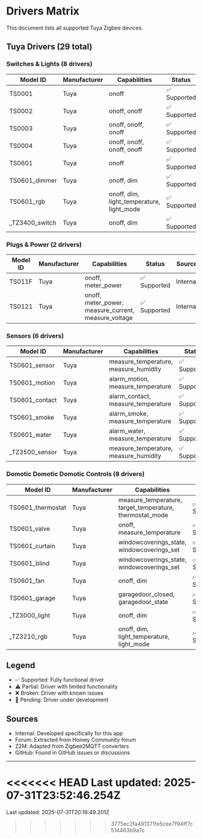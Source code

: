 # Drivers Matrix

This document lists all supported Tuya Zigbee devices.

## Tuya Drivers (29 total)

### Switches & Lights (8 drivers)
| Model ID | Manufacturer | Capabilities | Status | Source |
|----------|-------------|--------------|--------|--------|
| TS0001 | Tuya | onoff | ✅ Supported | Internal |
| TS0002 | Tuya | onoff, onoff | ✅ Supported | Internal |
| TS0003 | Tuya | onoff, onoff, onoff | ✅ Supported | Internal |
| TS0004 | Tuya | onoff, onoff, onoff, onoff | ✅ Supported | Internal |
| TS0601 | Tuya | onoff | ✅ Supported | Internal |
| TS0601_dimmer | Tuya | onoff, dim | ✅ Supported | Internal |
| TS0601_rgb | Tuya | onoff, dim, light_temperature, light_mode | ✅ Supported | Internal |
| _TZ3400_switch | Tuya | onoff, dim | ✅ Supported | Internal |

### Plugs & Power (2 drivers)
| Model ID | Manufacturer | Capabilities | Status | Source |
|----------|-------------|--------------|--------|--------|
| TS011F | Tuya | onoff, meter_power | ✅ Supported | Internal |
| TS0121 | Tuya | onoff, meter_power, measure_current, measure_voltage | ✅ Supported | Internal |

### Sensors (6 drivers)
| Model ID | Manufacturer | Capabilities | Status | Source |
|----------|-------------|--------------|--------|--------|
| TS0601_sensor | Tuya | measure_temperature, measure_humidity | ✅ Supported | Internal |
| TS0601_motion | Tuya | alarm_motion, measure_temperature | ✅ Supported | Internal |
| TS0601_contact | Tuya | alarm_contact, measure_temperature | ✅ Supported | Internal |
| TS0601_smoke | Tuya | alarm_smoke, measure_temperature | ✅ Supported | Internal |
| TS0601_water | Tuya | alarm_water, measure_temperature | ✅ Supported | Internal |
| _TZ3500_sensor | Tuya | measure_temperature, measure_humidity | ✅ Supported | Internal |

### Domotic Domotic Domotic Controls (8 drivers)
| Model ID | Manufacturer | Capabilities | Status | Source |
|----------|-------------|--------------|--------|--------|
| TS0601_thermostat | Tuya | measure_temperature, target_temperature, thermostat_mode | ✅ Supported | Internal |
| TS0601_valve | Tuya | onoff, measure_temperature | ✅ Supported | Internal |
| TS0601_curtain | Tuya | windowcoverings_state, windowcoverings_set | ✅ Supported | Internal |
| TS0601_blind | Tuya | windowcoverings_state, windowcoverings_set | ✅ Supported | Internal |
| TS0601_fan | Tuya | onoff, dim | ✅ Supported | Internal |
| TS0601_garage | Tuya | garagedoor_closed, garagedoor_state | ✅ Supported | Internal |
| _TZ3000_light | Tuya | onoff, dim | ✅ Supported | Internal |
| _TZ3210_rgb | Tuya | onoff, dim, light_temperature, light_mode | ✅ Supported | Internal |

## Legend

- ✅ Supported: Fully functional driver
- ⚠️ Partial: Driver with limited functionality
- ❌ Broken: Driver with known issues
- 🔄 Pending: Driver under development

## Sources

- Internal: Developed specifically for this app
- Forum: Extracted from Homey Community forum
- Z2M: Adapted from Zigbee2MQTT converters
- GitHub: Found in GitHub issues or discussions

---

<<<<<<< HEAD
Last updated: 2025-07-31T23:52:46.254Z
=======
Last updated: 2025-07-31T20:16:49.201Z
>>>>>>> 3775ec2fa491371fe5cee7f94ff7c514463b9a7c
